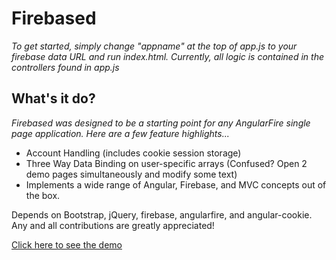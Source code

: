 Firebased
==============
*To get started, simply change "appname" at the top of app.js to your firebase data URL and run index.html. Currently, all logic is contained in the controllers found in app.js*


What's it do?
---------------------
*Firebased was designed to be a starting point for any AngularFire single page application. Here are a few feature highlights...*
- Account Handling (includes cookie session storage)
- Three Way Data Binding on user-specific arrays (Confused? Open 2 demo pages simultaneously and modify some text)
- Implements a wide range of Angular, Firebase, and MVC concepts out of the box.

Depends on Bootstrap, jQuery, firebase, angularfire, and angular-cookie.
Any and all contributions are greatly appreciated!

[Click here to see the demo](http://craigryansmith.com/firebased/)
